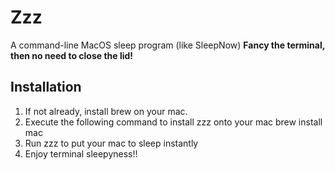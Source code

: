 # Zzz
A command-line MacOS sleep program (like SleepNow)
**Fancy the terminal, then no need to close the lid!**

## Installation
1. If not already, install brew on your mac.
2. Execute the following command to install zzz onto your mac
    brew install mac
3. Run zzz to put your mac to sleep instantly
3. Enjoy terminal sleepyness!!
